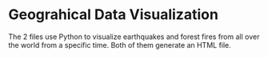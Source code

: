 # Geograhical Data Visualization
The 2 files use Python to visualize earthquakes and forest fires from all over the world from a specific time. Both of them generate an HTML file.
 
